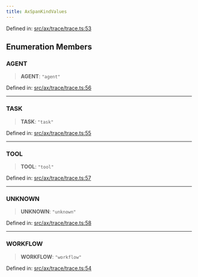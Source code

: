 ```yaml
---
title: AxSpanKindValues
---
```


Defined in: [src/ax/trace/trace.ts:53](#apidocs/httpsgithubcomax-llmaxblob3b79ada8d723949fcd8a76c2b6f48cf69d8394f8srcaxtracetracetsl53)

## Enumeration Members

<a id="AGENT"></a>

### AGENT

> **AGENT**: `"agent"`

Defined in: [src/ax/trace/trace.ts:56](#apidocs/httpsgithubcomax-llmaxblob3b79ada8d723949fcd8a76c2b6f48cf69d8394f8srcaxtracetracetsl56)

***

<a id="TASK"></a>

### TASK

> **TASK**: `"task"`

Defined in: [src/ax/trace/trace.ts:55](#apidocs/httpsgithubcomax-llmaxblob3b79ada8d723949fcd8a76c2b6f48cf69d8394f8srcaxtracetracetsl55)

***

<a id="TOOL"></a>

### TOOL

> **TOOL**: `"tool"`

Defined in: [src/ax/trace/trace.ts:57](#apidocs/httpsgithubcomax-llmaxblob3b79ada8d723949fcd8a76c2b6f48cf69d8394f8srcaxtracetracetsl57)

***

<a id="UNKNOWN"></a>

### UNKNOWN

> **UNKNOWN**: `"unknown"`

Defined in: [src/ax/trace/trace.ts:58](#apidocs/httpsgithubcomax-llmaxblob3b79ada8d723949fcd8a76c2b6f48cf69d8394f8srcaxtracetracetsl58)

***

<a id="WORKFLOW"></a>

### WORKFLOW

> **WORKFLOW**: `"workflow"`

Defined in: [src/ax/trace/trace.ts:54](#apidocs/httpsgithubcomax-llmaxblob3b79ada8d723949fcd8a76c2b6f48cf69d8394f8srcaxtracetracetsl54)

